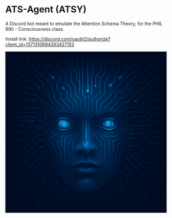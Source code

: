 # ATS-Agent (ATSY)
A Discord bot meant to emulate the Attention Schema Theory, for the PHIL 890 - Consciousness class.

Install link: <hrep>https://discord.com/oauth2/authorize?client_id=1371310694263427152</hrep>

![avatar](/assets/avatar-v1.png)
